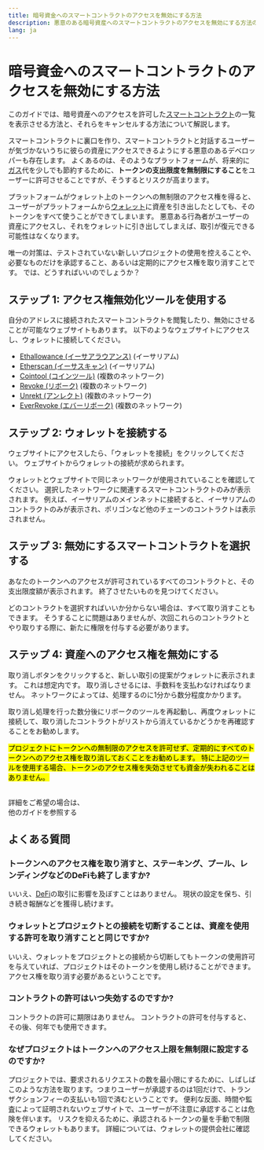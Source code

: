 ```yaml
---
title: 暗号資金へのスマートコントラクトのアクセスを無効にする方法
description: 悪意のある暗号資産へのスマートコントラクトのアクセスを無効にする方法の解説
lang: ja
---
```


# 暗号資金へのスマートコントラクトのアクセスを無効にする方法

このガイドでは、暗号資産へのアクセスを許可した[スマートコントラクト](/glossary/#smart-contract)の一覧を表示させる方法と、それらをキャンセルする方法について解説します。

スマートコントラクトに裏口を作り、スマートコントラクトと対話するユーザーが気づかないうちに彼らの資産にアクセスできるようにする悪意のあるデベロッパーも存在します。 よくあるのは、そのようなプラットフォームが、将来的に[ガス](/glossary/#gas)代を少しでも節約するために、**トークンの支出限度を無制限にすること**をユーザーに許可させることですが、そうするとリスクが高まります。

プラットフォームがウォレット上のトークンへの無制限のアクセス権を得ると、ユーザーがプラットフォームから[ウォレット](/glossary/#wallet)に資産を引き出したとしても、そのトークンをすべて使うことができてしまいます。 悪意ある行為者がユーザーの資産にアクセスし、それをウォレットに引き出してしまえば、取引が復元できる可能性はなくなります。

唯一の対策は、テストされていない新しいプロジェクトの使用を控えることや、必要なものだけを承認すること、あるいは定期的にアクセス権を取り消すことです。 では、どうすればいいのでしょうか？

## ステップ 1: アクセス権無効化ツールを使用する

自分のアドレスに接続されたスマートコントラクトを閲覧したり、無効にさせることが可能なウェブサイトもあります。 以下のようなウェブサイトにアクセスし、ウォレットに接続してください。

- [Ethallowance (イーサアラウアンス)](https://ethallowance.com/) (イーサリアム)
- [Etherscan (イーサスキャン)](https://etherscan.io/tokenapprovalchecker) (イーサリアム)
- [Cointool (コインツール)](https://cointool.app/approve/eth) (複数のネットワーク)
- [Revoke (リボーク)](https://revoke.cash/) (複数のネットワーク)
- [Unrekt (アンレクト)](https://app.unrekt.net/) (複数のネットワーク)
- [EverRevoke (エバーリボーク)](https://everrise.com/everrevoke/) (複数のネットワーク)

## ステップ 2: ウォレットを接続する

ウェブサイトにアクセスしたら、「ウォレットを接続」をクリックしてください。 ウェブサイトからウォレットの接続が求められます。

ウォレットとウェブサイトで同じネットワークが使用されていることを確認してください。 選択したネットワークに関連するスマートコントラクトのみが表示されます。 例えば、イーサリアムのメインネットに接続すると、イーサリアムのコントラクトのみが表示され、ポリゴンなど他のチェーンのコントラクトは表示されません。

## ステップ 3: 無効にするスマートコントラクトを選択する

あなたのトークンへのアクセスが許可されているすべてのコントラクトと、その支出限度額が表示されます。 終了させたいものを見つけてください。

どのコントラクトを選択すればいいか分からない場合は、すべて取り消すこともできます。 そうすることに問題はありませんが、次回これらのコントラクトとやり取りする際に、新たに権限を付与する必要があります。

## ステップ 4: 資産へのアクセス権を無効にする

取り消しボタンをクリックすると、新しい取引の提案がウォレットに表示されます。 これは想定内です。 取り消しさせるには、手数料を支払わなければなりません。 ネットワークによっては、処理するのに1分から数分程度かかります。

取り消し処理を行った数分後にリボークのツールを再起動し、再度ウォレットに接続して、取り消したコントラクトがリストから消えているかどうかを再確認することをお勧めします。

<mark>プロジェクトにトークンへの無制限のアクセスを許可せず、定期的にすべてのトークンへのアクセス権を取り消しておくことをお勧めします。 特に上記のツールを使用する場合、トークンのアクセス権を失効させても資金が失われることはありません。</mark>

 <br />

<InfoBanner shouldSpaceBetween emoji=":eyes:">
  <div>詳細をご希望の場合は、</div>
  <ButtonLink to="/guides/">
    他のガイドを参照する
  </ButtonLink>
</InfoBanner>

## よくある質問

### トークンへのアクセス権を取り消すと、ステーキング、プール、レンディングなどのDeFiも終了しますか?

いいえ、[DeFi](/glossary/#defi)の取引に影響を及ぼすことはありません。 現状の設定を保ち、引き続き報酬などを獲得し続けます。

### ウォレットとプロジェクトとの接続を切断することは、資産を使用する許可を取り消すことと同じですか?

いいえ、ウォレットをプロジェクトとの接続から切断してもトークンの使用許可を与えていれば、プロジェクトはそのトークンを使用し続けることができます。 アクセス権を取り消す必要があるということです。

### コントラクトの許可はいつ失効するのですか?

コントラクトの許可に期限はありません。 コントラクトの許可を付与すると、その後、何年でも使用できます。

### なぜプロジェクトはトークンへのアクセス上限を無制限に設定するのですか?

プロジェクトでは、要求されるリクエストの数を最小限にするために、しばしばこのような方法を取ります。つまりユーザーが承認するのは1回だけで、トランザクションフィーの支払いも1回で済むということです。 便利な反面、時間や監査によって証明されないウェブサイトで、ユーザーが不注意に承認することは危険を伴います。 リスクを抑えるために、承認されるトークンの量を手動で制限できるウォレットもあります。 詳細については、ウォレットの提供会社に確認してください。
